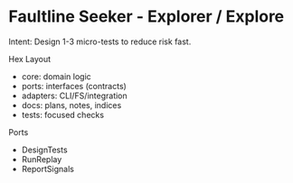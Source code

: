 <!-- Updated: 2025-09-18T13:32:25.872Z -->
# Faultline Seeker - Explorer / Explore

Intent: Design 1-3 micro-tests to reduce risk fast.

Hex Layout
- core: domain logic
- ports: interfaces (contracts)
- adapters: CLI/FS/integration
- docs: plans, notes, indices
- tests: focused checks

Ports
- DesignTests
- RunReplay
- ReportSignals
